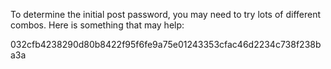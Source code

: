 To determine the initial post password, you may need to try lots of different combos. Here is something that may help:

032cfb4238290d80b8422f95f6fe9a75e01243353cfac46d2234c738f238ba3a
